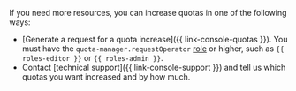 If you need more resources, you can increase quotas in one of the following ways:

* [Generate a request for a quota increase]({{ link-console-quotas }}). You must have the `quota-manager.requestOperator` [role](../iam/roles-reference.md#quota-manager-requestoperator) or higher, such as `{{ roles-editor }}` or `{{ roles-admin }}`.
* Contact [technical support]({{ link-console-support }}) and tell us which quotas you want increased and by how much.
